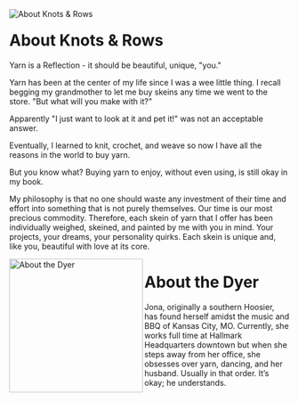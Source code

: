 <img align="left" src="/gary.svg" alt="About Knots & Rows" />

# About Knots & Rows

Yarn is a Reflection - it should be beautiful, unique, "you."

Yarn has been at the center of my life since I was a wee little thing. I recall begging my grandmother to let me buy skeins any time we went to the store. "But what will you make with it?"

Apparently "I just want to look at it and pet it!" was not an acceptable answer.

Eventually, I learned to knit, crochet, and weave so now I have all the reasons in the world to buy yarn.

But you know what? Buying yarn to enjoy, without even using, is still okay in my book.

My philosophy is that no one should waste any investment of their time and effort into something that is not purely themselves. Our time is our most precious commodity. Therefore, each skein of yarn that I offer has been individually weighed, skeined, and painted by me with you in mind. Your projects, your dreams, your personality quirks. Each skein is unique and, like you, beautiful with love at its core.

<img align="left" src="/jona-400.jpg" width="240" height="240" alt="About the Dyer" />

# About the Dyer

Jona, originally a southern Hoosier, has found herself amidst the music and BBQ of Kansas City, MO. Currently, she works full time at Hallmark Headquarters downtown but when she steps away from her office, she obsesses over yarn, dancing, and her husband. Usually in that order. It’s okay; he understands.
